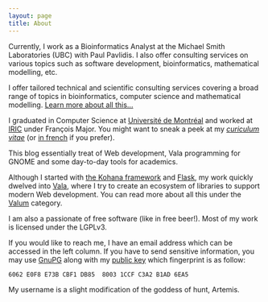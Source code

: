 ```yaml
---
layout: page
title: About
---
```


Currently, I work as a Bioinformatics Analyst at the Michael Smith Laboratories
(UBC) with Paul Pavlidis. I also offer consulting services on various topics
such as software development, bioinformatics, mathematical modelling, etc.

I offer tailored technical and scientific consulting services covering a broad
range of topics in bioinformatics, computer science and mathematical modelling.
[Learn more about all this...](/consulting)

I graduated in Computer Science at [Université de Montréal](http://www.umontreal.ca)
and worked at [IRIC](http://iric.ca/) under François Major. You might want to
sneak a peek at my [_curiculum vitae_](/curiculum-vitae-en.pdf)
(or [in french](/curiculum-vitae.pdf) if you prefer).

This blog essentially treat of Web development, Vala programming for GNOME and
some day-to-day tools for academics.

Although I started with [the Kohana framework](http://kohanaframework.org) and
[Flask](http://flask.pocoo.org), my work quickly dwelved into
[Vala](https://wiki.gnome.org/Projects/Vala), where I try to create an
ecosystem of libraries to support modern Web development. You can read more
about all this under the [Valum](/valum) category.

I am also a passionate of free software (like in free beer!). Most of my work
is licensed under the LGPLv3.

If you would like to reach me, I have an email address which can be accessed in
the left column. If you have to send sensitive information, you may use
[GnuPG](https://www.gnupg.org) along with my [public key](/guillaumepoiriermorency.gpg)
which fingerprint is as follow:

```
6062 E0F8 E73B CBF1 DB85  8003 1CCF C3A2 B1AD 6EA5
```

My username is a slight modification of the goddess of hunt, Artemis.
